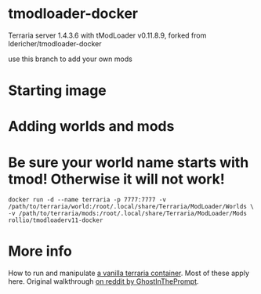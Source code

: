 # tmodloader-docker

Terraria server 1.4.3.6 with tModLoader v0.11.8.9, forked from ldericher/tmodloader-docker

use this branch to add your own mods

# Starting image
# Adding worlds and mods
# Be sure your world name starts with tmod! Otherwise it will not work!


    docker run -d --name terraria -p 7777:7777 -v /path/to/terraria/world:/root/.local/share/Terraria/ModLoader/Worlds \
    -v /path/to/terraria/mods:/root/.local/share/Terraria/ModLoader/Mods rollio/tmodloaderv11-docker

# More info

How to run and manipulate [a vanilla terraria container](https://store.docker.com/community/images/ryshe/terraria). Most of these apply here.
Original walkthrough [on reddit by GhostInThePrompt](https://www.reddit.com/r/Terraria/comments/7dbkfe/how_to_create_a_tmodloadermodded_server_on_linux).
